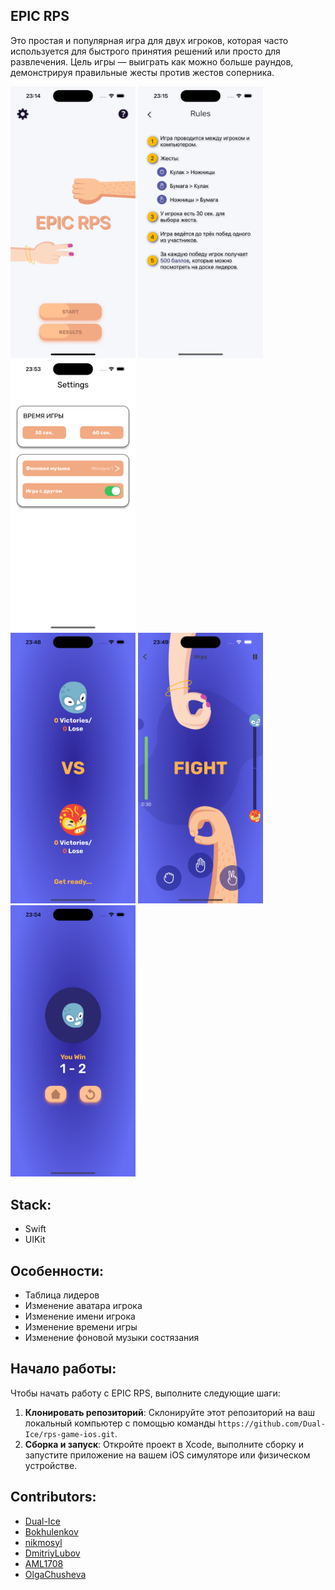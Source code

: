 ## EPIC RPS
Это простая и популярная игра для двух игроков, которая часто используется для быстрого принятия решений или просто для развлечения. Цель игры — выиграть как можно больше раундов, демонстрируя правильные жесты против жестов соперника.

<div>
<img src="rps-game-ios/Resources/images/Onbording/StartScreen.png" width="200" />
<img src="rps-game-ios/Resources/images/Onbording/RulesScreen.png" width="200" />
<img src="rps-game-ios/Resources/images/Onbording/SettingsScreen.png" width="200" />
</div>
<div>
<img src="rps-game-ios/Resources/images/Onbording/LoadScreen.png" width="200" />
<img src="rps-game-ios/Resources/images/Onbording/GameScreen.png" width="200" />
<img src="rps-game-ios/Resources/images/Onbording/FightResultScreen.png" width="200" />
</div>

## Stack: 
- Swift
- UIKit

## Особенности:
 - Таблица лидеров
 - Изменение аватара игрока
 - Изменение имени игрока
 - Изменение времени игры
 - Изменение фоновой музыки состязания

## Начало работы:
Чтобы начать работу с EPIC RPS, выполните следующие шаги:

1. **Клонировать репозиторий**: Склонируйте этот репозиторий на ваш локальный компьютер с помощью команды `https://github.com/Dual-Ice/rps-game-ios.git`.
2. **Сборка и запуск**: Откройте проект в Xcode, выполните сборку и запустите приложение на вашем iOS симуляторе или физическом устройстве.


## Contributors:
- [Dual-Ice](https://github.com/Dual-Ice)
- [Bokhulenkov](https://github.com/Bokhulenkov)
- [nikmosyl](https://github.com/nikmosyl)
- [DmitriyLubov](https://github.com/DmitriyLubov)
- [AML1708](https://github.com/AML1708)
- [OlgaChusheva](https://github.com/OlgaChusheva)
